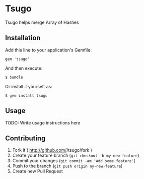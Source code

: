# Tsugo

Tsugo helps merge Array of Hashes

## Installation

Add this line to your application's Gemfile:

    gem 'tsugo'

And then execute:

    $ bundle

Or install it yourself as:

    $ gem install tsugo

## Usage

TODO: Write usage instructions here

## Contributing

1. Fork it ( http://github.com/<my-github-username>/tsugo/fork )
2. Create your feature branch (`git checkout -b my-new-feature`)
3. Commit your changes (`git commit -am 'Add some feature'`)
4. Push to the branch (`git push origin my-new-feature`)
5. Create new Pull Request

